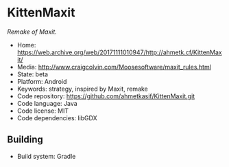 # KittenMaxit

_Remake of Maxit._

- Home: https://web.archive.org/web/20171111010947/http://ahmetk.cf/KittenMaxit/
- Media: http://www.craigcolvin.com/Moosesoftware/maxit_rules.html
- State: beta
- Platform: Android
- Keywords: strategy, inspired by Maxit, remake
- Code repository: https://github.com/ahmetkasif/KittenMaxit.git
- Code language: Java
- Code license: MIT
- Code dependencies: libGDX

## Building

- Build system: Gradle
